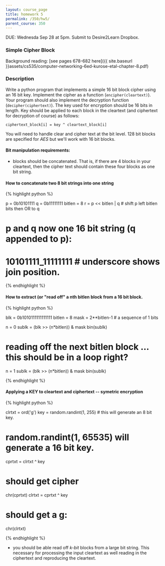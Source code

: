```yaml
---
layout: course_page
title: homework 5
permalink: /350/hw5/
parent_course: 350
---
```


DUE: Wednesda Sep 28 at 5pm. Submit to Desire2Learn Dropbox. 

### Simple Cipher Block

Background reading: [see pages 678-682 here]({{ site.baseurl }}assets/cs535/computer-networking-6ed-kurose-etal-chapter-8.pdf)

### Description

Write a python program that implements a simple 16 bit block cipher using an 16 bit key. Implement the cipher as a function (```encipher(cleartext)```). Your program should also implement the decryption function (```decipher(ciphertext)```). The key used for encryption should be 16 bits in length. Key should be applied to each block in the cleartext (and ciphertext for decryption of course) as follows:

```ciphertext_block[i] = key ^ cleartext_block[i]```

You will need to handle clear and cipher text at the bit level. 128 bit blocks are specified for *AES* but we'll work with 16 bit blocks.

#### Bit manipulation requirements:

- blocks should be concatenated. That is, if there are 4 blocks in your cleartext, then the cipher text should contain these four blocks as one bit string.

#### How to concatenate two 8 bit strings into one string
{% highlight python %}

p = 0b10101111
q = 0b11111111
bitlen = 8
r = p << bitlen | q  # shift p left bitlen bits then OR to q

# p and q now one 16 bit string (q appended to p):
# 10101111_11111111 # underscore shows join position.

{% endhighlight %}

#### How to extract (or "read off" a nth bitlen block from a 16 bit block. 
{% highlight python %}

blk = 0b1010111111111111
bitlen = 8
mask = 2**bitlen-1  # a sequence of 1 bits

n = 0
sublk = (blk >> (n*bitlen)) & mask
bin(sublk)

# reading off the next bitlen block ... this should be in a loop right?
n = 1
sublk = (blk >> (n*bitlen)) & mask
bin(sublk)

{% endhighlight %}

#### Applying a KEY to cleartext and ciphertext -- symetric encryption
{% highlight python %}

clrtxt = ord('g')
key = random.randint(1, 255) # this will generate an 8 bit key.
# random.randint(1, 65535) will generate a 16 bit key.
cprtxt = clrtxt ^ key
# should get cipher
chr(cprtxt)
clrtxt = cprtxt ^ key
# should get a g:
chr(clrtxt)

{% endhighlight %}

- you should be able read off *k-bit* blocks from a large bit string. This necessary for processing the input cleartext as well reading in the ciphertext and reproducing the cleartext.
